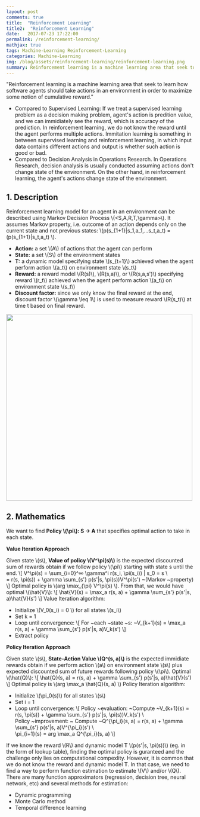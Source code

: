 ```yaml
---
layout: post
comments: true
title:  "Reinforcement Learning"
title2:  "Reinforcement Learning"
date:   2017-07-23 17:22:00
permalink: /reinforcement-learning/
mathjax: true
tags: Machine-Learning Reinforcement-Learning
categories: Machine-Learning
img: /blog/assets/reinforcement-learning/reinforcement-learning.png
summary: Reinforcement learning is a machine learning area that seek to learn how software agents should take actions in an environment in order to maximize some notion of cumulative reward...
---
```



"Reinforcement learning is a machine learning area that seek to learn how software agents should take actions in an environment in order to maximize some notion of cumulative reward."
* Compared to Supervised Learning: If we treat a supervised learning problem as a decision making problem, agent's action is predition value, and we can immidiately see the reward, which is accuracy of the prediction. In reinforcement learning, we do not know the reward until the agent performs multiple actions. Immitation learning is something in between supervised learning and reinforcement learning, in which input data contains different actions and output is whether such action is good or bad.
* Compared to Decision Analysis in Operations Research. In Operations Research, decision analysis is usually conducted assuming actions don't change state of the environment. On the other hand, in reinforcement learning, the agent's actions change state of the environment.

## 1. Description
Reinforcement learning model for an agent in an environment can be described using Markov Decision Process \\(<S,A,R,T,\gamma>\\). It assumes Markov property, i.e. outcome of an action depends only on the current state and not previous states: \\(p(s_{1+1}|s_1,a_1,...s_t,a_t) = (p(s_{1+1}|s_t,a_t) \\).
* __Action:__ a set \\(A\\) of actions that the agent can perform
* __State:__ a set \\(S\\) of the environment states
* __T:__ a dynamic model specifying state \\(s_{t+1}\\) achieved when the agent perform action \\(a_t\\) on environment state \\(s_t\\)
* __Reward:__ a reward model \\(R(s)\\), \\(R(s,a)\\), or \\(R(s,a,s')\\) specifying reward \\(r_t\\) achieved when the agent perform action \\(a_t\\) on environment state \\(s_t\\)
* __Discount factor:__ since we only know the final reward at the end, discount factor \\(\gamma \leq 1\\) is used to measure reward \\(R(s_t)\\) at time t based on final reward.

<div class="imgcap">
<div >
    <img src="/blog/assets/reinforcement-learning/reinforcement-learning.png" width = "500">
</div>
</div>

## 2. Mathematics
We want to find __Policy \\(\pi\\): S -> A__ that specifies optimal action to take in each state.

__Value Iteration Approach__

Given state \\(s\\), __Value of policy \\(V^\pi(s)\\)__ is the expected discounted sum of rewards obtain if we follow policy \\(\pi\\) starting with state s until the end.
\\[
V^\pi(s) = \sum_{i=0}^∞ \gamma^i r(s_i, \pi(s_i)) | s_0 = s \\\
= r(s, \pi(s)) + \gamma \sum_{s'} p(s'|s, \pi(s))V^\pi(s') ~(Markov ~property)
\\]
Optimal policy is \\(arg \max_{\pi} V^\pi(s) \\). From that, we would have optimal \\(\hat{V}\\): 
\\[
\hat{V}(s) = \max_a r(s, a) + \gamma \sum_{s'} p(s'|s, a)\hat{V}(s')
\\]
Value Iteration algorithm:
* Initialize \\(V_0(s_i) = 0 \\) for all states \\(s_i\\)
* Set k = 1
* Loop until convergence:
\\[
For ~each ~state ~s: ~V_{k+1}(s) = \max_a r(s, a) + \gamma \sum_{s'} p(s'|s, a)V_k(s')
\\]
* Extract policy




__Policy Iteration Approach__

Given state \\(s\\), __State-Action Value \\(Q^\(s, a)\\)__ is the expected immidiate rewards obtain if we perform action \\(a\\) on environment state \\(s\\) plus expected discounted sum of future rewards following policy \\(\pi\\). Optimal \\(\hat{Q}\\):
\\[
\hat{Q}(s, a) = r(s, a) + \gamma \sum_{s'} p(s'|s, a)\hat{V}(s')
\\]
Optimal policy is \\(arg \max_a \hat{Q}(s, a) \\)
Policy Iteration algorithm:
* Initialize \\(\pi_0(s)\\) for all states \\(s\\)
* Set i = 1
* Loop until convergence:
\\[
Policy ~evaluation: ~Compute ~V_{k+1}(s) = r(s, \pi(s)) + \gamma \sum_{s'} p(s'|s, \pi(s))V_k(s') \\\
Policy ~improvement: ~ Compute ~Q^{\pi_i}(s, a) = r(s, a) + \gamma \sum_{s'} p(s'|s, a)V^{\pi_i}(s') \\\
\pi_{i+1}(s) = arg \max_a Q^{\pi_i}(s, a)
\\]

If we know the reward \\(R\\) and dynamic model __T__ \\(p(s'|s, \pi(s))\\) (eg. in the form of lookup table), finding the optimal policy is guranteed and the challenge only lies on computational compexlity. However, it is common that we do not know the reward and dynamic model __T__. In that case, we need to find a way to perform function estimation to estimate \\(V\\) and/or \\(Q\\). There are many function approximators (regression, decision tree, neural network, etc) and several methods for estimation:
* Dynamic programming
* Monte Carlo method
* Temporal difference learning
